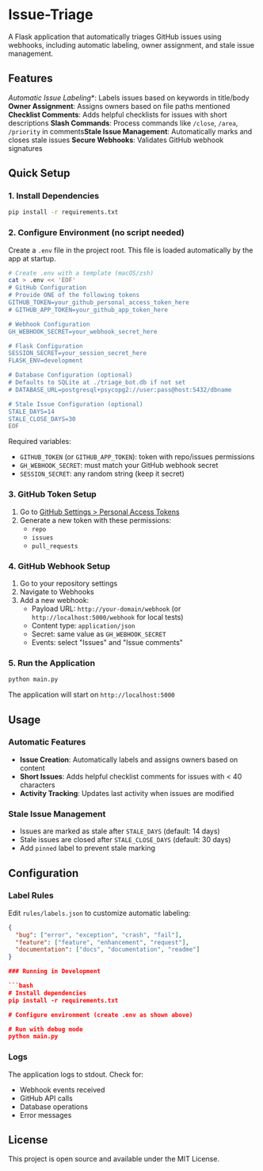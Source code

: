 # Issue-Triage

A Flask application that automatically triages GitHub issues using webhooks, including automatic labeling, owner assignment, and stale issue management.

## Features

*Automatic Issue Labeling**: Labels issues based on keywords in title/body
**Owner Assignment**: Assigns owners based on file paths mentioned
**Checklist Comments**: Adds helpful checklists for issues with short descriptions
**Slash Commands**: Process commands like `/close`, `/area`, `/priority` in comments**Stale Issue Management**: Automatically marks and closes stale issues
**Secure Webhooks**: Validates GitHub webhook signatures

## Quick Setup

### 1. Install Dependencies
```bash
pip install -r requirements.txt
```

### 2. Configure Environment (no script needed)

Create a `.env` file in the project root. This file is loaded automatically by the app at startup.

```bash
# Create .env with a template (macOS/zsh)
cat > .env << 'EOF'
# GitHub Configuration
# Provide ONE of the following tokens
GITHUB_TOKEN=your_github_personal_access_token_here
# GITHUB_APP_TOKEN=your_github_app_token_here

# Webhook Configuration
GH_WEBHOOK_SECRET=your_webhook_secret_here

# Flask Configuration
SESSION_SECRET=your_session_secret_here
FLASK_ENV=development

# Database Configuration (optional)
# Defaults to SQLite at ./triage_bot.db if not set
# DATABASE_URL=postgresql+psycopg2://user:pass@host:5432/dbname

# Stale Issue Configuration (optional)
STALE_DAYS=14
STALE_CLOSE_DAYS=30
EOF
```

Required variables:
- `GITHUB_TOKEN` (or `GITHUB_APP_TOKEN`): token with repo/issues permissions
- `GH_WEBHOOK_SECRET`: must match your GitHub webhook secret
- `SESSION_SECRET`: any random string (keep it secret)

### 3. GitHub Token Setup

1. Go to [GitHub Settings > Personal Access Tokens](https://github.com/settings/tokens)
2. Generate a new token with these permissions:
   - `repo`
   - `issues`
   - `pull_requests`

### 4. GitHub Webhook Setup

1. Go to your repository settings
2. Navigate to Webhooks
3. Add a new webhook:
   - Payload URL: `http://your-domain/webhook` (or `http://localhost:5000/webhook` for local tests)
   - Content type: `application/json`
   - Secret: same value as `GH_WEBHOOK_SECRET`
   - Events: select "Issues" and "Issue comments"

### 5. Run the Application

```bash
python main.py
```

The application will start on `http://localhost:5000`

## Usage

### Automatic Features

- **Issue Creation**: Automatically labels and assigns owners based on content
- **Short Issues**: Adds helpful checklist comments for issues with < 40 characters
- **Activity Tracking**: Updates last activity when issues are modified

### Stale Issue Management

- Issues are marked as stale after `STALE_DAYS` (default: 14 days)
- Stale issues are closed after `STALE_CLOSE_DAYS` (default: 30 days)
- Add `pinned` label to prevent stale marking

## Configuration

### Label Rules

Edit `rules/labels.json` to customize automatic labeling:

```json
{
  "bug": ["error", "exception", "crash", "fail"],
  "feature": ["feature", "enhancement", "request"],
  "documentation": ["docs", "documentation", "readme"]
}

### Running in Development

```bash
# Install dependencies
pip install -r requirements.txt

# Configure environment (create .env as shown above)

# Run with debug mode
python main.py
```

### Logs

The application logs to stdout. Check for:
- Webhook events received
- GitHub API calls
- Database operations
- Error messages

## License

This project is open source and available under the MIT License.
